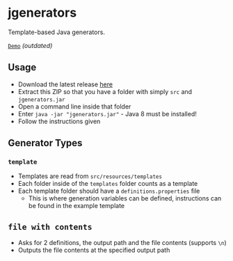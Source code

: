 # jgenerators
Template-based Java generators.

[`Demo`](https://i.imgur.com/wJquM3Z.mp4) *(outdated)*

## Usage
- Download the latest release [here](https://github.com/AndanteDevs/jGenerators/releases/latest)
- Extract this ZIP so that you have a folder with simply `src` and `jgenerators.jar`
- Open a command line inside that folder
- Enter `java -jar "jgenerators.jar"` - Java 8 must be installed!
- Follow the instructions given

## Generator Types
### `template`
- Templates are read from `src/resources/templates`
- Each folder inside of the `templates` folder counts as a template
- Each template folder should have a `definitions.properties` file
    - This is where generation variables can be defined, instructions can be found in the example template
## `file with contents`
- Asks for 2 definitions, the output path and the file contents (supports `\n`)
- Outputs the file contents at the specified output path
